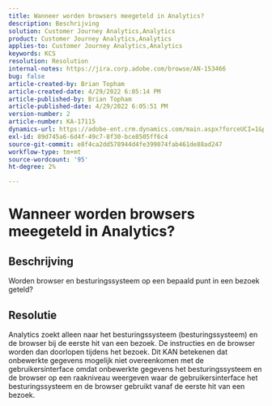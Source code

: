 ```yaml
---
title: Wanneer worden browsers meegeteld in Analytics?
description: Beschrijving
solution: Customer Journey Analytics,Analytics
product: Customer Journey Analytics,Analytics
applies-to: Customer Journey Analytics,Analytics
keywords: KCS
resolution: Resolution
internal-notes: https://jira.corp.adobe.com/browse/AN-153466
bug: false
article-created-by: Brian Topham
article-created-date: 4/29/2022 6:05:14 PM
article-published-by: Brian Topham
article-published-date: 4/29/2022 6:05:51 PM
version-number: 2
article-number: KA-17115
dynamics-url: https://adobe-ent.crm.dynamics.com/main.aspx?forceUCI=1&pagetype=entityrecord&etn=knowledgearticle&id=fa54a4e6-e6c7-ec11-a7b6-0022480a10ee
exl-id: 89d745a6-6d4f-49c7-8f30-bce8505ff6c4
source-git-commit: e8f4ca2dd578944d4fe399074fab461de88ad247
workflow-type: tm+mt
source-wordcount: '95'
ht-degree: 2%

---
```


# Wanneer worden browsers meegeteld in Analytics?

## Beschrijving


Worden browser en besturingssysteem op een bepaald punt in een bezoek geteld?


## Resolutie


Analytics zoekt alleen naar het besturingssysteem (besturingssysteem) en de browser bij de eerste hit van een bezoek. De instructies en de browser worden dan doorlopen tijdens het bezoek. Dit KAN betekenen dat onbewerkte gegevens mogelijk niet overeenkomen met de gebruikersinterface omdat onbewerkte gegevens het besturingssysteem en de browser op een raakniveau weergeven waar de gebruikersinterface het besturingssysteem en de browser gebruikt vanaf de eerste hit van een bezoek.
